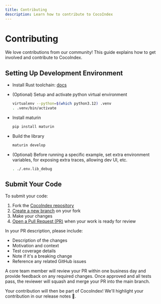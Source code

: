 ```yaml
---
title: Contributing
description: Learn how to contribute to CocoIndex
---
```


# Contributing

We love contributions from our community! This guide explains how to get involved and contribute to CocoIndex.

## Setting Up Development Environment

-   Install Rust toolchain: [docs](https://rust-lang.org/tools/install)

-   (Optional) Setup and activate python virtual environment
    ```bash
    virtualenv --python=$(which python3.12) .venv
    . .venv/bin/activate
    ```

-   Install maturin
    ```bash
    pip install maturin
    ```

-   Build the library
    ```bash
    maturin develop
    ```

-   (Optional) Before running a specific example, set extra environment variables, for exposing extra traces, allowing dev UI, etc.
    ```bash
    . ./.env.lib_debug
    ```

## Submit Your Code

To submit your code:

1. Fork the [CocoIndex repository](https://github.com/cocoindex-io/cocoindex)
2. [Create a new branch](https://docs.github.com/en/desktop/making-changes-in-a-branch/managing-branches-in-github-desktop) on your fork
3. Make your changes
4. [Open a Pull Request (PR)](https://docs.github.com/en/pull-requests/collaborating-with-pull-requests/proposing-changes-to-your-work-with-pull-requests/creating-a-pull-request-from-a-fork) when your work is ready for review

In your PR description, please include:
- Description of the changes
- Motivation and context
- Test coverage details
- Note if it's a breaking change
- Reference any related GitHub issues

A core team member will review your PR within one business day and provide feedback on any required changes. Once approved and all tests pass, the reviewer will squash and merge your PR into the main branch.

Your contribution will then be part of CocoIndex! We'll highlight your contribution in our release notes 🌴.
